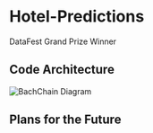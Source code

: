 # Hotel-Predictions
DataFest Grand Prize Winner

<h2>Code Architecture</h2>
<img src="https://github.com/LukeFarrell/Hotel-Predictions/" alt="BachChain Diagram">

<h2>Plans for the Future</h2>
